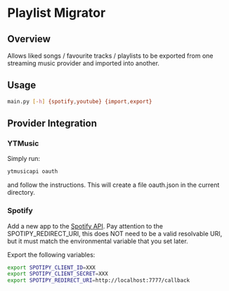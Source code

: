 # Playlist Migrator

## Overview

Allows liked songs / favourite tracks / playlists to be exported from one streaming music provider and imported into another.

## Usage

```bash
main.py [-h] {spotify,youtube} {import,export}
```

## Provider Integration

### YTMusic

Simply run:
```bash
ytmusicapi oauth
```
and follow the instructions. This will create a file oauth.json in the current directory.

### Spotify

Add a new app to the [Spotify API](https://developer.spotify.com/dashboard/). Pay attention to the SPOTIPY_REDIRECT_URI, this does NOT need to be a valid resolvable URI, but it must match the environmental variable that you set later.

Export the following variables:
```bash
export SPOTIPY_CLIENT_ID=XXX
export SPOTIPY_CLIENT_SECRET=XXX
export SPOTIPY_REDIRECT_URI=http://localhost:7777/callback
```

